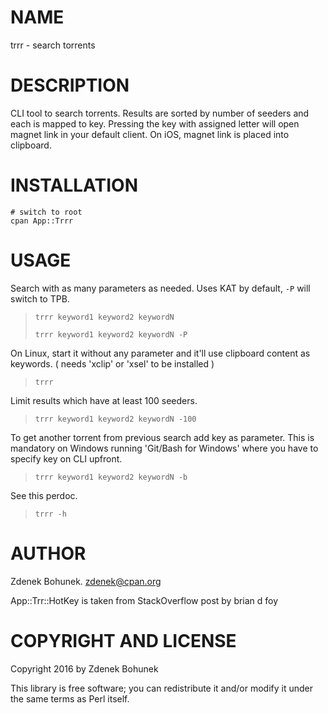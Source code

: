 # NAME

trrr - search torrents 

# DESCRIPTION

CLI tool to search torrents. Results are sorted by number of seeders and each is mapped to key. Pressing the key with assigned letter will open magnet link in your default client. On iOS, magnet link is placed into clipboard.

# INSTALLATION

```
# switch to root
cpan App::Trrr
```

# USAGE

Search with as many parameters as needed. Uses KAT by default, `-P` will switch to TPB.

> `trrr keyword1 keyword2 keywordN`
>
> `trrr keyword1 keyword2 keywordN -P`

On Linux, start it without any parameter and it'll use clipboard content as keywords. ( needs 'xclip' or 'xsel' to be installed )

> `trrr`

Limit results which have at least 100 seeders.

> `trrr keyword1 keyword2 keywordN -100`

To get another torrent from previous search add key as parameter. This is mandatory on Windows running 'Git/Bash for Windows' where you have to specify key on CLI upfront.

> `trrr keyword1 keyword2 keywordN -b`

See this perdoc.

> `trrr -h`

# AUTHOR

Zdenek Bohunek. <zdenek@cpan.org>

App::Trr::HotKey is taken from StackOverflow post by brian d foy

# COPYRIGHT AND LICENSE

Copyright 2016 by Zdenek Bohunek

This library is free software; you can redistribute it and/or modify it under the same terms as Perl itself.
